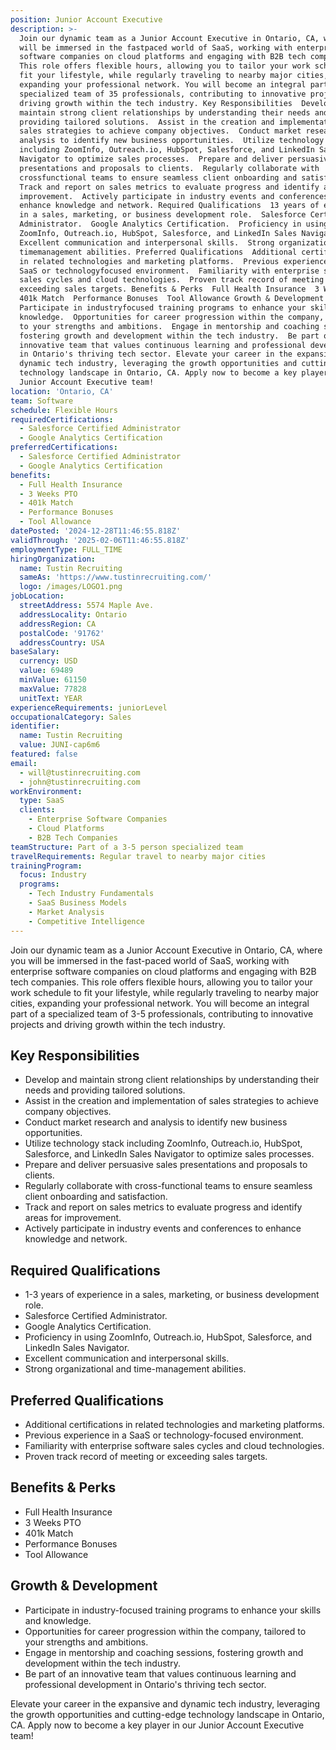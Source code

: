 ```yaml
---
position: Junior Account Executive
description: >-
  Join our dynamic team as a Junior Account Executive in Ontario, CA, where you
  will be immersed in the fastpaced world of SaaS, working with enterprise
  software companies on cloud platforms and engaging with B2B tech companies.
  This role offers flexible hours, allowing you to tailor your work schedule to
  fit your lifestyle, while regularly traveling to nearby major cities,
  expanding your professional network. You will become an integral part of a
  specialized team of 35 professionals, contributing to innovative projects and
  driving growth within the tech industry. Key Responsibilities  Develop and
  maintain strong client relationships by understanding their needs and
  providing tailored solutions.  Assist in the creation and implementation of
  sales strategies to achieve company objectives.  Conduct market research and
  analysis to identify new business opportunities.  Utilize technology stack
  including ZoomInfo, Outreach.io, HubSpot, Salesforce, and LinkedIn Sales
  Navigator to optimize sales processes.  Prepare and deliver persuasive sales
  presentations and proposals to clients.  Regularly collaborate with
  crossfunctional teams to ensure seamless client onboarding and satisfaction. 
  Track and report on sales metrics to evaluate progress and identify areas for
  improvement.  Actively participate in industry events and conferences to
  enhance knowledge and network. Required Qualifications  13 years of experience
  in a sales, marketing, or business development role.  Salesforce Certified
  Administrator.  Google Analytics Certification.  Proficiency in using
  ZoomInfo, Outreach.io, HubSpot, Salesforce, and LinkedIn Sales Navigator. 
  Excellent communication and interpersonal skills.  Strong organizational and
  timemanagement abilities. Preferred Qualifications  Additional certifications
  in related technologies and marketing platforms.  Previous experience in a
  SaaS or technologyfocused environment.  Familiarity with enterprise software
  sales cycles and cloud technologies.  Proven track record of meeting or
  exceeding sales targets. Benefits & Perks  Full Health Insurance  3 Weeks PTO 
  401k Match  Performance Bonuses  Tool Allowance Growth & Development 
  Participate in industryfocused training programs to enhance your skills and
  knowledge.  Opportunities for career progression within the company, tailored
  to your strengths and ambitions.  Engage in mentorship and coaching sessions,
  fostering growth and development within the tech industry.  Be part of an
  innovative team that values continuous learning and professional development
  in Ontario's thriving tech sector. Elevate your career in the expansive and
  dynamic tech industry, leveraging the growth opportunities and cuttingedge
  technology landscape in Ontario, CA. Apply now to become a key player in our
  Junior Account Executive team!
location: 'Ontario, CA'
team: Software
schedule: Flexible Hours
requiredCertifications:
  - Salesforce Certified Administrator
  - Google Analytics Certification
preferredCertifications:
  - Salesforce Certified Administrator
  - Google Analytics Certification
benefits:
  - Full Health Insurance
  - 3 Weeks PTO
  - 401k Match
  - Performance Bonuses
  - Tool Allowance
datePosted: '2024-12-28T11:46:55.818Z'
validThrough: '2025-02-06T11:46:55.818Z'
employmentType: FULL_TIME
hiringOrganization:
  name: Tustin Recruiting
  sameAs: 'https://www.tustinrecruiting.com/'
  logo: /images/LOGO1.png
jobLocation:
  streetAddress: 5574 Maple Ave.
  addressLocality: Ontario
  addressRegion: CA
  postalCode: '91762'
  addressCountry: USA
baseSalary:
  currency: USD
  value: 69489
  minValue: 61150
  maxValue: 77828
  unitText: YEAR
experienceRequirements: juniorLevel
occupationalCategory: Sales
identifier:
  name: Tustin Recruiting
  value: JUNI-cap6m6
featured: false
email:
  - will@tustinrecruiting.com
  - john@tustinrecruiting.com
workEnvironment:
  type: SaaS
  clients:
    - Enterprise Software Companies
    - Cloud Platforms
    - B2B Tech Companies
teamStructure: Part of a 3-5 person specialized team
travelRequirements: Regular travel to nearby major cities
trainingProgram:
  focus: Industry
  programs:
    - Tech Industry Fundamentals
    - SaaS Business Models
    - Market Analysis
    - Competitive Intelligence
---
```



Join our dynamic team as a Junior Account Executive in Ontario, CA, where you will be immersed in the fast-paced world of SaaS, working with enterprise software companies on cloud platforms and engaging with B2B tech companies. This role offers flexible hours, allowing you to tailor your work schedule to fit your lifestyle, while regularly traveling to nearby major cities, expanding your professional network. You will become an integral part of a specialized team of 3-5 professionals, contributing to innovative projects and driving growth within the tech industry.

## Key Responsibilities

- Develop and maintain strong client relationships by understanding their needs and providing tailored solutions.
- Assist in the creation and implementation of sales strategies to achieve company objectives.
- Conduct market research and analysis to identify new business opportunities.
- Utilize technology stack including ZoomInfo, Outreach.io, HubSpot, Salesforce, and LinkedIn Sales Navigator to optimize sales processes.
- Prepare and deliver persuasive sales presentations and proposals to clients.
- Regularly collaborate with cross-functional teams to ensure seamless client onboarding and satisfaction.
- Track and report on sales metrics to evaluate progress and identify areas for improvement.
- Actively participate in industry events and conferences to enhance knowledge and network.

## Required Qualifications

- 1-3 years of experience in a sales, marketing, or business development role.
- Salesforce Certified Administrator.
- Google Analytics Certification.
- Proficiency in using ZoomInfo, Outreach.io, HubSpot, Salesforce, and LinkedIn Sales Navigator.
- Excellent communication and interpersonal skills.
- Strong organizational and time-management abilities.

## Preferred Qualifications

- Additional certifications in related technologies and marketing platforms.
- Previous experience in a SaaS or technology-focused environment.
- Familiarity with enterprise software sales cycles and cloud technologies.
- Proven track record of meeting or exceeding sales targets.

## Benefits & Perks

- Full Health Insurance
- 3 Weeks PTO
- 401k Match
- Performance Bonuses
- Tool Allowance

## Growth & Development

- Participate in industry-focused training programs to enhance your skills and knowledge.
- Opportunities for career progression within the company, tailored to your strengths and ambitions.
- Engage in mentorship and coaching sessions, fostering growth and development within the tech industry.
- Be part of an innovative team that values continuous learning and professional development in Ontario's thriving tech sector.

Elevate your career in the expansive and dynamic tech industry, leveraging the growth opportunities and cutting-edge technology landscape in Ontario, CA. Apply now to become a key player in our Junior Account Executive team!
